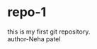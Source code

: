 # repo-1
this is my first git repository.<br>
author-Neha patel
<!--to copy the from git use 'git clone in terminal and paste the copied link of code https'-->